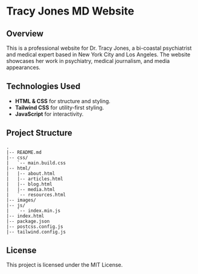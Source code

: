 # Tracy Jones MD Website

## Overview

This is a professional website for Dr. Tracy Jones, a bi-coastal psychiatrist and medical expert based in New York City and Los Angeles. The website showcases her work in psychiatry, medical journalism, and media appearances.

## Technologies Used

- **HTML & CSS** for structure and styling.
- **Tailwind CSS** for utility-first styling.
- **JavaScript** for interactivity.

## Project Structure

```
.
|-- README.md
|-- css/
|   `-- main.build.css
|-- html/
|   |-- about.html
|   |-- articles.html
|   |-- blog.html
|   |-- media.html
|   `-- resources.html
|-- images/
|-- js/
|   `-- index.min.js
|-- index.html
|-- package.json
|-- postcss.config.js
|-- tailwind.config.js
```

## License

This project is licensed under the MIT License.
